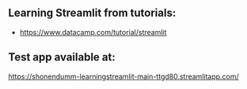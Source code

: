 ## Learning Streamlit from tutorials:
* https://www.datacamp.com/tutorial/streamlit



## Test app available at:
https://shonendumm-learningstreamlit-main-ttgd80.streamlitapp.com/